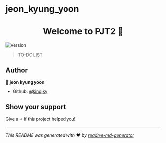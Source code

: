 # jeon_kyung_yoon



<h1 align="center">Welcome to PJT2 👋</h1>
<p>
  <img alt="Version" src="https://img.shields.io/badge/version-0.0.1-blue.svg?cacheSeconds=2592000" />
</p>


> TO-DO  LIST

## Author

👤 **jeon kyung yoon**

* Github: [@kingjky](https://github.com/kingjky)

## Show your support

Give a ⭐️ if this project helped you!

***

_This README was generated with ❤️ by [readme-md-generator](https://github.com/kefranabg/readme-md-generator)_